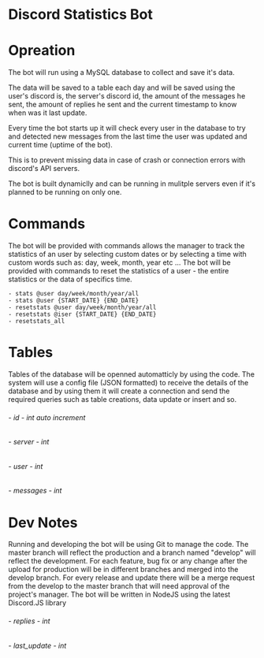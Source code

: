# Discord Statistics Bot

# Opreation
The bot will run using a MySQL database to collect and save it's data.

The data will be saved to a table each day and will be saved using the user's discord is, the server's discord id, the amount of the messages he sent, the amount of replies he sent and the current timestamp to know when was it last update.

Every time the bot starts up it will check every user in the database to try and detected new messages from the last time the user was updated and current time (uptime of the bot).

This is to prevent missing data in case of crash or connection errors with discord's API servers.

The bot is built dynamiclly and can be running in mulitple servers even if it's planned to be running on only one.

# Commands
The bot will be provided with commands allows the manager to track the statistics of an user by selecting custom dates or by selecting a time with custom words such as: day, week, month, year etc ...
The bot will be provided with commands to reset the statistics of a user - the entire statistics or the data of specifics time.
```
- stats @user day/week/month/year/all
- stats @user {START_DATE} {END_DATE}
- resetstats @user day/week/month/year/all
- resetstats @iser {START_DATE} {END_DATE}
- resetstats_all
```

# Tables
Tables of the database will be openned automatticly by using the code.
The system will use a config file (JSON formatted) to receive the details of the database and by using them it will create a connection and send the required queries such as table creations, data update or insert and so.
###### - id - int auto increment
###### - server - int
###### - user - int 
###### - messages - int

# Dev Notes
Running and developing the bot will be using Git to manage the code.
The master branch will reflect the production and a branch named "develop" will reflect the development.
For each feature, bug fix or any change after the upload for production will be in different branches and merged into the develop branch.
For every release and update there will be a merge request from the develop to the master branch that will need approval of the project's manager.
The bot will be written in NodeJS using the latest Discord.JS library
###### - replies - int
###### - last_update - int
